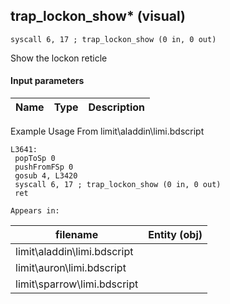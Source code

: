 ## trap_lockon_show* (visual)

`syscall 6, 17 ; trap_lockon_show (0 in, 0 out)`

Show the lockon reticle

#### Input parameters
| Name | Type | Description
|------|------|------------


Example Usage From limit\aladdin\limi.bdscript
```plaintext
L3641:
 popToSp 0
 pushFromFSp 0
 gosub 4, L3420
 syscall 6, 17 ; trap_lockon_show (0 in, 0 out)
 ret
```





	Appears in:
| filename | Entity (obj)
|----------|-------------
| limit\aladdin\limi.bdscript       |           
| limit\auron\limi.bdscript       |           
| limit\sparrow\limi.bdscript       |           




